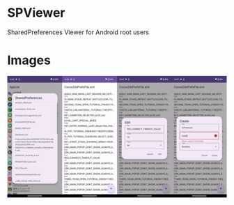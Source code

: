 # SPViewer
SharedPreferences Viewer for Android root users
# Images
![screenshots](images/screenshots.png)